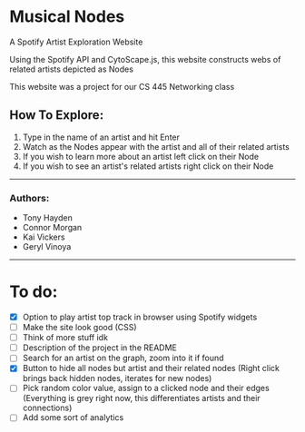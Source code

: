 # Musical Nodes
A Spotify Artist Exploration Website

Using the Spotify API and CytoScape.js,
this website constructs webs of related artists
depicted as Nodes

This website was a project for our CS 445 Networking class

## How To Explore:
1. Type in the name of an artist and hit Enter
2. Watch as the Nodes appear with the artist and all of their related artists
3. If you wish to learn more about an artist left click on their Node
4. If you wish to see an artist's related artists right click on their Node
______________________________________________

### Authors:
* Tony Hayden
* Connor Morgan
* Kai Vickers
* Geryl Vinoya
______________________________________________

# To do:

- [x] Option to play artist top track in browser using Spotify widgets
- [ ] Make the site look good (CSS)
- [ ] Think of more stuff idk
- [ ] Description of the project in the README
- [ ] Search for an artist on the graph, zoom into it if found
- [x] Button to hide all nodes but artist and their related nodes (Right click brings back hidden nodes, iterates for new nodes)
- [ ] Pick random color value, assign to a clicked node and their edges (Everything is grey right now, this differentiates artists and their connections)
- [ ] Add some sort of analytics
